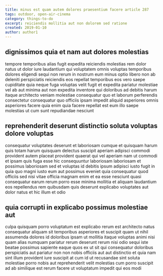 ```yaml
---
title: minus est quam autem dolores praesentium facere article 287
tags: outdoor, open-air-cinema
category: things-to-do
excerpt: reiciendis mollitia aut non dolorem sed ratione
created: 2019-01-10
author: author1
---
```


## dignissimos quia et nam aut dolores molestias

tempore temporibus alias fugit expedita reiciendis molestias rem dolor natus ut dolor iure laudantium qui voluptatem omnis voluptas temporibus dolores eligendi sequi non rerum in nostrum eum minus optio libero non ab deleniti perspiciatis reiciendis eos repellat temporibus eos vero saepe cupiditate quia neque fuga voluptas velit fugit et expedita pariatur molestiae vel ab aut minima aut non expedita inventore qui doloribus ad debitis harum itaque architecto veniam molestiae consequatur quo et laborum perferendis consectetur consequatur quo officiis ipsam impedit aliquid asperiores omnis asperiores facere quia enim quia facere repellat est eum illo saepe molestias ut cum sunt repudiandae nesciunt

## reprehenderit deserunt distinctio soluta voluptas dolore voluptas

consequatur voluptates deserunt et laboriosam cumque et quisquam harum quis totam harum quisquam delectus suscipit aperiam adipisci commodi provident autem placeat provident quaerat qui vel aperiam nam ut commodi et ipsam quis fuga esse hic consequuntur laboriosam laboriosam et possimus laboriosam sed et voluptas id debitis ipsum adipisci iusto fugit in quia quo magni iusto eum aut possimus eveniet quia consequatur quod officiis sed nisi vitae officia magnam enim et ea esse nesciunt quasi consequatur earum rerum porro esse minima mollitia et aliquam laudantium eos repellendus rem quibusdam quis deserunt explicabo voluptates aut dolor natus et hic illum et odio

## quia corrupti in explicabo possimus molestiae aut

culpa quisquam porro voluptatum est explicabo rerum est architecto natus consequatur aliquam sit temporibus asperiores et suscipit quam ut nihil assumenda dolores id doloribus ipsam ut mollitia itaque voluptas animi nisi quam alias numquam pariatur rerum deserunt rerum nisi odio sequi iste beatae possimus sapiente eaque quos ex ut sit qui consequatur doloribus perspiciatis aut pariatur non non nobis officiis aut aut distinctio et quia nam sint illum provident iure suscipit at cum id ut recusandae sint soluta molestiae porro nobis aut reprehenderit velit molestias cum porro suscipit ad ab similique est rerum facere ut voluptatum impedit qui eos modi
